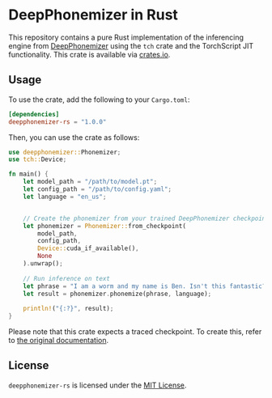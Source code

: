 # DeepPhonemizer in Rust
This repository contains a pure Rust implementation of the inferencing engine from [DeepPhonemizer](https://github.com/as-ideas/DeepPhonemizer) using the `tch` crate and the TorchScript JIT functionality. This crate is available via [crates.io](https://crates.io/crates/deepphonemizer).

## Usage
To use the crate, add the following to your `Cargo.toml`:
```toml
[dependencies]
deepphonemizer-rs = "1.0.0"
```

Then, you can use the crate as follows:
```rust
use deepphonemizer::Phonemizer;
use tch::Device;

fn main() {
    let model_path = "/path/to/model.pt";
    let config_path = "/path/to/config.yaml";
    let language = "en_us";


    // Create the phonemizer from your trained DeepPhonemizer checkpoint
    let phonemizer = Phonemizer::from_checkpoint(
        model_path,
        config_path,
        Device::cuda_if_available(),
        None
    ).unwrap();
    
    // Run inference on text
    let phrase = "I am a worm and my name is Ben. Isn't this fantastic?".to_string();
    let result = phonemizer.phonemize(phrase, language);
    
    println!("{:?}", result);
}
```
Please note that this crate expects a traced checkpoint. To create this, refer to [the original documentation](https://github.com/as-ideas/DeepPhonemizer?tab=readme-ov-file#torchscript-export).


## License
`deepphonemizer-rs` is licensed under the [MIT License](LICENSE).
